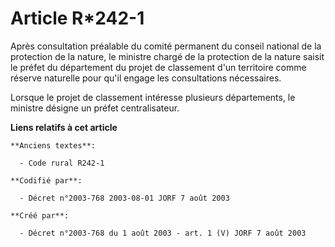 # Article R*242-1

Après consultation préalable du comité permanent du conseil national de la protection de la nature, le ministre chargé de la
protection de la nature saisit le préfet du département du projet de classement d'un territoire comme réserve naturelle pour
qu'il engage les consultations nécessaires.

Lorsque le projet de classement intéresse plusieurs départements, le ministre désigne un préfet centralisateur.

**Liens relatifs à cet article**

	**Anciens textes**:

	  - Code rural R242-1

	**Codifié par**:

	  - Décret n°2003-768 2003-08-01 JORF 7 août 2003

	**Créé par**:

	  - Décret n°2003-768 du 1 août 2003 - art. 1 (V) JORF 7 août 2003
